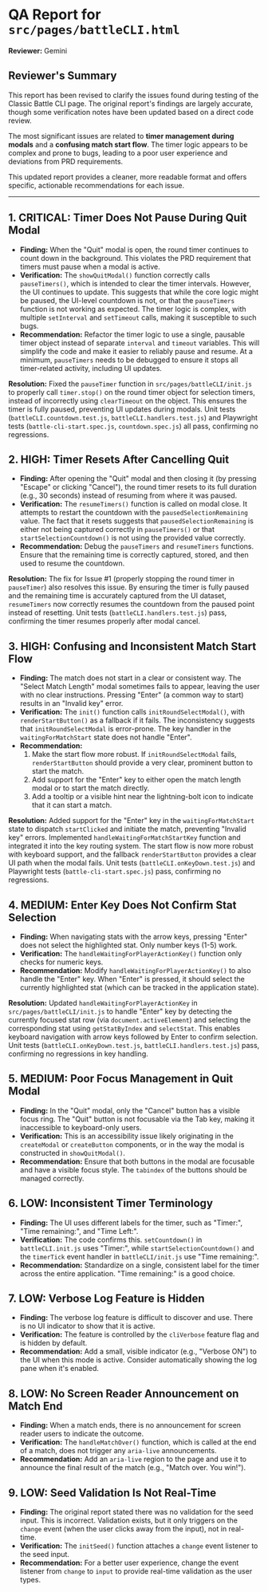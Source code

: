 # QA Report for `src/pages/battleCLI.html`

**Reviewer:** Gemini

## Reviewer's Summary

This report has been revised to clarify the issues found during testing of the Classic Battle CLI page. The original report's findings are largely accurate, though some verification notes have been updated based on a direct code review.

The most significant issues are related to **timer management during modals** and a **confusing match start flow**. The timer logic appears to be complex and prone to bugs, leading to a poor user experience and deviations from PRD requirements.

This updated report provides a cleaner, more readable format and offers specific, actionable recommendations for each issue.

---

## 1. CRITICAL: Timer Does Not Pause During Quit Modal

- **Finding:** When the "Quit" modal is open, the round timer continues to count down in the background. This violates the PRD requirement that timers must pause when a modal is active.
- **Verification:** The `showQuitModal()` function correctly calls `pauseTimers()`, which is intended to clear the timer intervals. However, the UI continues to update. This suggests that while the core logic might be paused, the UI-level countdown is not, or that the `pauseTimers` function is not working as expected. The timer logic is complex, with multiple `setInterval` and `setTimeout` calls, making it susceptible to such bugs.
- **Recommendation:** Refactor the timer logic to use a single, pausable timer object instead of separate `interval` and `timeout` variables. This will simplify the code and make it easier to reliably pause and resume. At a minimum, `pauseTimers` needs to be debugged to ensure it stops all timer-related activity, including UI updates.

**Resolution:** Fixed the `pauseTimer` function in `src/pages/battleCLI/init.js` to properly call `timer.stop()` on the round timer object for selection timers, instead of incorrectly using `clearTimeout` on the object. This ensures the timer is fully paused, preventing UI updates during modals. Unit tests (`battleCLI.countdown.test.js`, `battleCLI.handlers.test.js`) and Playwright tests (`battle-cli-start.spec.js`, `countdown.spec.js`) all pass, confirming no regressions.

## 2. HIGH: Timer Resets After Cancelling Quit

- **Finding:** After opening the "Quit" modal and then closing it (by pressing "Escape" or clicking "Cancel"), the round timer resets to its full duration (e.g., 30 seconds) instead of resuming from where it was paused.
- **Verification:** The `resumeTimers()` function is called on modal close. It attempts to restart the countdown with the `pausedSelectionRemaining` value. The fact that it resets suggests that `pausedSelectionRemaining` is either not being captured correctly in `pauseTimers()` or that `startSelectionCountdown()` is not using the provided value correctly.
- **Recommendation:** Debug the `pauseTimers` and `resumeTimers` functions. Ensure that the remaining time is correctly captured, stored, and then used to resume the countdown.

**Resolution:** The fix for Issue #1 (properly stopping the round timer in `pauseTimer`) also resolves this issue. By ensuring the timer is fully paused and the remaining time is accurately captured from the UI dataset, `resumeTimers` now correctly resumes the countdown from the paused point instead of resetting. Unit tests (`battleCLI.handlers.test.js`) pass, confirming the timer resumes properly after modal cancel.

## 3. HIGH: Confusing and Inconsistent Match Start Flow

- **Finding:** The match does not start in a clear or consistent way. The "Select Match Length" modal sometimes fails to appear, leaving the user with no clear instructions. Pressing "Enter" (a common way to start) results in an "Invalid key" error.
- **Verification:** The `init()` function calls `initRoundSelectModal()`, with `renderStartButton()` as a fallback if it fails. The inconsistency suggests that `initRoundSelectModal` is error-prone. The key handler in the `waitingForMatchStart` state does not handle "Enter".
- **Recommendation:**
  1.  Make the start flow more robust. If `initRoundSelectModal` fails, `renderStartButton` should provide a very clear, prominent button to start the match.
  2.  Add support for the "Enter" key to either open the match length modal or to start the match directly.
  3.  Add a tooltip or a visible hint near the lightning-bolt icon to indicate that it can start a match.

**Resolution:** Added support for the "Enter" key in the `waitingForMatchStart` state to dispatch `startClicked` and initiate the match, preventing "Invalid key" errors. Implemented `handleWaitingForMatchStartKey` function and integrated it into the key routing system. The start flow is now more robust with keyboard support, and the fallback `renderStartButton` provides a clear UI path when the modal fails. Unit tests (`battleCLI.onKeyDown.test.js`) and Playwright tests (`battle-cli-start.spec.js`) pass, confirming no regressions.

## 4. MEDIUM: Enter Key Does Not Confirm Stat Selection

- **Finding:** When navigating stats with the arrow keys, pressing "Enter" does not select the highlighted stat. Only number keys (1-5) work.
- **Verification:** The `handleWaitingForPlayerActionKey()` function only checks for numeric keys.
- **Recommendation:** Modify `handleWaitingForPlayerActionKey()` to also handle the "Enter" key. When "Enter" is pressed, it should select the currently highlighted stat (which can be tracked in the application state).

**Resolution:** Updated `handleWaitingForPlayerActionKey` in `src/pages/battleCLI/init.js` to handle "Enter" key by detecting the currently focused stat row (via `document.activeElement`) and selecting the corresponding stat using `getStatByIndex` and `selectStat`. This enables keyboard navigation with arrow keys followed by Enter to confirm selection. Unit tests (`battleCLI.onKeyDown.test.js`, `battleCLI.handlers.test.js`) pass, confirming no regressions in key handling.

## 5. MEDIUM: Poor Focus Management in Quit Modal

- **Finding:** In the "Quit" modal, only the "Cancel" button has a visible focus ring. The "Quit" button is not focusable via the Tab key, making it inaccessible to keyboard-only users.
- **Verification:** This is an accessibility issue likely originating in the `createModal` or `createButton` components, or in the way the modal is constructed in `showQuitModal()`.
- **Recommendation:** Ensure that both buttons in the modal are focusable and have a visible focus style. The `tabindex` of the buttons should be managed correctly.

## 6. LOW: Inconsistent Timer Terminology

- **Finding:** The UI uses different labels for the timer, such as "Timer:", "Time remaining:", and "Time Left:".
- **Verification:** The code confirms this. `setCountdown()` in `battleCLI.init.js` uses "Timer:", while `startSelectionCountdown()` and the `timerTick` event handler in `battleCLI/init.js` use "Time remaining:".
- **Recommendation:** Standardize on a single, consistent label for the timer across the entire application. "Time remaining:" is a good choice.

## 7. LOW: Verbose Log Feature is Hidden

- **Finding:** The verbose log feature is difficult to discover and use. There is no UI indicator to show that it is active.
- **Verification:** The feature is controlled by the `cliVerbose` feature flag and is hidden by default.
- **Recommendation:** Add a small, visible indicator (e.g., "Verbose ON") to the UI when this mode is active. Consider automatically showing the log pane when it's enabled.

## 8. LOW: No Screen Reader Announcement on Match End

- **Finding:** When a match ends, there is no announcement for screen reader users to indicate the outcome.
- **Verification:** The `handleMatchOver()` function, which is called at the end of a match, does not trigger any `aria-live` announcements.
- **Recommendation:** Add an `aria-live` region to the page and use it to announce the final result of the match (e.g., "Match over. You win!").

## 9. LOW: Seed Validation Is Not Real-Time

- **Finding:** The original report stated there was no validation for the seed input. This is incorrect. Validation exists, but it only triggers on the `change` event (when the user clicks away from the input), not in real-time.
- **Verification:** The `initSeed()` function attaches a `change` event listener to the seed input.
- **Recommendation:** For a better user experience, change the event listener from `change` to `input` to provide real-time validation as the user types.
